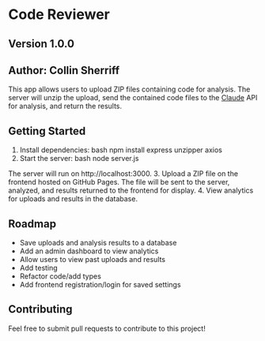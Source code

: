 # Code Reviewer
## Version 1.0.0
## Author: Collin Sherriff
This app allows users to upload ZIP files containing code for analysis. The server will unzip the upload, send the contained code files to the [Claude](https://claude.ai) API for analysis, and return the results.
## Getting Started
1. Install dependencies:
bash
npm install express unzipper axios 
2. Start the server:
bash
node server.js
 
The server will run on http://localhost:3000.
3. Upload a ZIP file on the frontend hosted on GitHub Pages. The file will be sent to the server, analyzed, and results returned to the frontend for display.
4. View analytics for uploads and results in the database.
## Roadmap
- Save uploads and analysis results to a database
- Add an admin dashboard to view analytics
- Allow users to view past uploads and results
- Add testing
- Refactor code/add types
- Add frontend registration/login for saved settings
## Contributing
Feel free to submit pull requests to contribute to this project!
